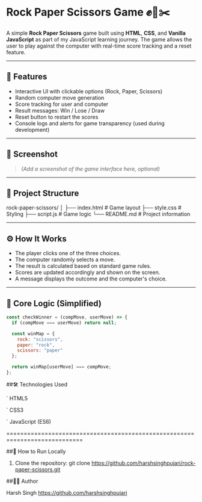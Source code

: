 # Rock Paper Scissors Game ✊📄✂️

A simple **Rock Paper Scissors** game built using **HTML**, **CSS**, and **Vanilla JavaScript** as part of my JavaScript learning journey. The game allows the user to play against the computer with real-time score tracking and a reset feature.

---

## 🧠 Features

- Interactive UI with clickable options (Rock, Paper, Scissors)
- Random computer move generation
- Score tracking for user and computer
- Result messages: Win / Lose / Draw
- Reset button to restart the scores
- Console logs and alerts for game transparency (used during development)

---

## 📸 Screenshot

> _(Add a screenshot of the game interface here, optional)_

---

## 📁 Project Structure

rock-paper-scissors/
│
├── index.html # Game layout
├── style.css # Styling
├── script.js # Game logic
└── README.md # Project information


---

## ⚙️ How It Works

- The player clicks one of the three choices.
- The computer randomly selects a move.
- The result is calculated based on standard game rules.
- Scores are updated accordingly and shown on the screen.
- A message displays the outcome and the computer's choice.

---

## 🧩 Core Logic (Simplified)

```javascript
const checkWinner = (compMove, userMove) => {
  if (compMove === userMove) return null;

  const winMap = {
    rock: "scissors",
    paper: "rock",
    scissors: "paper"
  };

  return winMap[userMove] === compMove;
};
```


##🛠 Technologies Used

   ` HTML5

   ` CSS3

   ` JavaScript (ES6)


============================================================================

##🚀 How to Run Locally

1) Clone the repository:
	git clone https://github.com/harshsinghpujari/rock-paper-scissors.git





##🙋‍♂️ Author

Harsh Singh
https://github.com/harshsinghpujari
